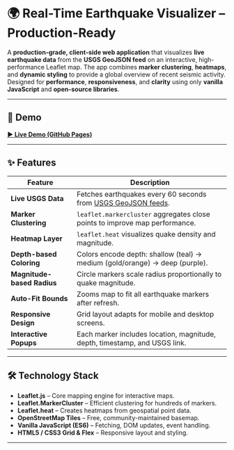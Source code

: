 # 🌍 Real-Time Earthquake Visualizer – Production-Ready

A **production-grade, client-side web application** that visualizes **live earthquake data** from the **USGS GeoJSON feed** on an interactive, high-performance Leaflet map. The app combines **marker clustering**, **heatmaps**, and **dynamic styling** to provide a global overview of recent seismic activity. Designed for **performance**, **responsiveness**, and **clarity** using only **vanilla JavaScript** and **open-source libraries**.

---

## 📸 Demo

[**▶ Live Demo (GitHub Pages)**](https://fitandfine.github.io/Earthquake-Visualizer/)

---

## ✨ Features

| Feature                   | Description                                                                 |
|---------------------------|-----------------------------------------------------------------------------|
| **Live USGS Data**        | Fetches earthquakes every 60 seconds from [USGS GeoJSON feeds](https://earthquake.usgs.gov/earthquakes/feed/v1.0/geojson.php). |
| **Marker Clustering**     | `leaflet.markercluster` aggregates close points to improve map performance. |
| **Heatmap Layer**         | `leaflet.heat` visualizes quake density and magnitude.                      |
| **Depth-based Coloring**  | Colors encode depth: shallow (teal) → medium (gold/orange) → deep (purple).|
| **Magnitude-based Radius**| Circle markers scale radius proportionally to quake magnitude.              |
| **Auto-Fit Bounds**       | Zooms map to fit all earthquake markers after refresh.                      |
| **Responsive Design**     | Grid layout adapts for mobile and desktop screens.                          |
| **Interactive Popups**    | Each marker includes location, magnitude, depth, timestamp, and USGS link. |

---

## 🛠️ Technology Stack

- **Leaflet.js** – Core mapping engine for interactive maps.  
- **Leaflet.MarkerCluster** – Efficient clustering for hundreds of markers.  
- **Leaflet.heat** – Creates heatmaps from geospatial point data.  
- **OpenStreetMap Tiles** – Free, community-maintained basemap.  
- **Vanilla JavaScript (ES6)** – Fetching, DOM updates, event handling.  
- **HTML5 / CSS3 Grid & Flex** – Responsive layout and styling.  

---

